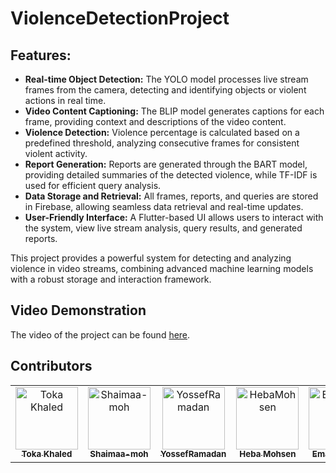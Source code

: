 # ViolenceDetectionProject

## Features:
- **Real-time Object Detection:** The YOLO model processes live stream frames from the camera, detecting and identifying objects or violent actions in real time.
- **Video Content Captioning:** The BLIP model generates captions for each frame, providing context and descriptions of the video content.
- **Violence Detection:** Violence percentage is calculated based on a predefined threshold, analyzing consecutive frames for consistent violent activity.
- **Report Generation:** Reports are generated through the BART model, providing detailed summaries of the detected violence, while TF-IDF is used for efficient query analysis.
- **Data Storage and Retrieval:** All frames, reports, and queries are stored in Firebase, allowing seamless data retrieval and real-time updates.
- **User-Friendly Interface:** A Flutter-based UI allows users to interact with the system, view live stream analysis, query results, and generated reports.

This project provides a powerful system for detecting and analyzing violence in video streams, combining advanced machine learning models with a robust storage and interaction framework.

## Video Demonstration
The video of the project can be found [here](https://drive.google.com/file/d/1SSAZ-oZBoTOWnsnwi2Oryh6x2nnQ6wha/view).

## Contributors
<table align="center">
  <tr>
    <td align="center">
    <a href="https://github.com/tokakhaled" target="_black">
    <img src="https://avatars.githubusercontent.com/u/40439659?v=4" width="100px;" alt="Toka Khaled"/>
    <br />
    <sub><b>Toka Khaled</b></sub></a>
    </td>
    <td align="center">
    <a href="https://github.com/Shaimaa-moh" target="_black">
    <img src="https://avatars.githubusercontent.com/u/40439659?v=4" width="100px;" alt="Shaimaa-moh "/>
    <br />
    <sub><b> Shaimaa-moh </b></sub></a>
    </td>
    <td align="center">
    <a href="https://github.com/YossefRamadan" target="_black">
    <img src="https://avatars.githubusercontent.com/u/40439659?v=4" width="100px;" alt="YossefRamadan"/>
    <br />
    <sub><b> YossefRamadan </b></sub></a>
    </td>
    <td align="center">
    <a href="https://github.com/Heba2424" target="_black">
    <img src="https://avatars.githubusercontent.com/u/40439659?v=4" width="100px;" alt="HebaMohsen"/>
    <br />
    <sub><b>Heba Mohsen</b></sub></a>
    </td>
    <td align="center">
    <a href="https://github.com/EmanArafa66" target="_black">
    <img src="https://avatars.githubusercontent.com/u/40439659?v=4" width="100px;" alt="EmanArafa66"/>
    <br />
    <sub><b>EmanArafa66</b></sub></a>
    </td>
  </tr>
 </table>

